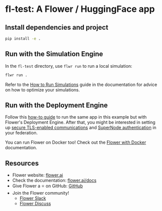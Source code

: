 # fl-test: A Flower / HuggingFace app

## Install dependencies and project

```bash
pip install -e .
```

## Run with the Simulation Engine

In the `fl-test` directory, use `flwr run` to run a local simulation:

```bash
flwr run .
```

Refer to the [How to Run Simulations](https://flower.ai/docs/framework/how-to-run-simulations.html) guide in the documentation for advice on how to optimize your simulations.

## Run with the Deployment Engine

Follow this [how-to guide](https://flower.ai/docs/framework/how-to-run-flower-with-deployment-engine.html) to run the same app in this example but with Flower's Deployment Engine. After that, you might be interested in setting up [secure TLS-enabled communications](https://flower.ai/docs/framework/how-to-enable-tls-connections.html) and [SuperNode authentication](https://flower.ai/docs/framework/how-to-authenticate-supernodes.html) in your federation.

You can run Flower on Docker too! Check out the [Flower with Docker](https://flower.ai/docs/framework/docker/index.html) documentation.

## Resources

- Flower website: [flower.ai](https://flower.ai/)
- Check the documentation: [flower.ai/docs](https://flower.ai/docs/)
- Give Flower a ⭐️ on GitHub: [GitHub](https://github.com/adap/flower)
- Join the Flower community!
  - [Flower Slack](https://flower.ai/join-slack/)
  - [Flower Discuss](https://discuss.flower.ai/)
